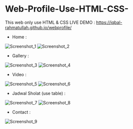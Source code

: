 # Web-Profile-Use-HTML-CSS-
This web only use HTML &amp; CSS
LIVE DEMO : https://iqbal-rahmatullah.github.io/webprofile/

- Home : 

![Screenshot_1](https://user-images.githubusercontent.com/64290660/199288662-73dc2a91-5be1-4397-98a4-a8f59c67e9bf.png)
![Screenshot_2](https://user-images.githubusercontent.com/64290660/199288737-8e3fd1bc-8638-4a4a-95fe-a0b3543152ab.png)

- Gallery : 

![Screenshot_3](https://user-images.githubusercontent.com/64290660/199288857-3a9d75ed-9205-4b15-9568-846e4f8e4ca6.png)
![Screenshot_4](https://user-images.githubusercontent.com/64290660/199288868-7eab02c6-e38b-4ff5-9bdc-70b7dfbf5e53.png)

- Video : 

![Screenshot_5](https://user-images.githubusercontent.com/64290660/199288896-8c97471d-98b4-41e6-b1ff-ef6f2e8d97ec.png)
![Screenshot_6](https://user-images.githubusercontent.com/64290660/199288911-c6d98385-2e7c-438b-a455-c494a1e34853.png)

- Jadwal Sholat (use table) : 

![Screenshot_7](https://user-images.githubusercontent.com/64290660/199288974-6a8e5add-5b94-4789-b001-fe200998e925.png)
![Screenshot_8](https://user-images.githubusercontent.com/64290660/199288988-396f4e99-00f2-486c-8094-01d34370af95.png)

- Contact : 

![Screenshot_9](https://user-images.githubusercontent.com/64290660/199289018-bde3e3bd-c7ce-43d8-8f6a-1af8cd2a821a.png)
